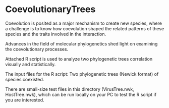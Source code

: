 # CoevolutionaryTrees
Coevolution is posited as a major mechanism to create new species, where a challenge is to know how coevolution shaped the related patterns of these species and the traits involved in the interaction. 

Advances in the field of molecular phylogenetics shed light on examining the coevolutionary processes. 

Attached R script is used to analyze two phylogenetic trees correlation visually and statistically. 

The input files for the R script: 
Two phylogenetic trees (Newick format) of species coexisted.  

There are small-size test files in this directory (VirusTree.nwk, HostTree.nwk), which can be run locally on your PC to test the R script if you are interested. 
  
